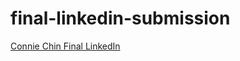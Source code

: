 # final-linkedin-submission

<!--- In the text below, please replace "Your Name" with your name, and provide a link to your LinkedIn in the parenthesis. --->

[Connie Chin Final LinkedIn](https://www.linkedin.com/in/conniechin96/)
